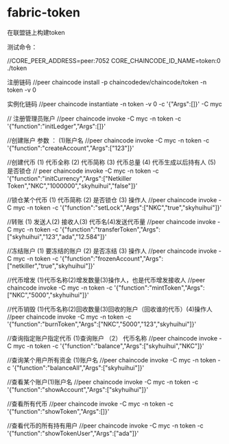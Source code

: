 # fabric-token
在联盟链上构建token

测试命令：

//CORE_PEER_ADDRESS=peer:7052 CORE_CHAINCODE_ID_NAME=token:0 ./token

注册链码
//peer chaincode install -p chaincodedev/chaincode/token -n token -v 0
	
实例化链码
//peer chaincode instantiate -n token -v 0 -c '{"Args":[]}' -C myc

// 注册管理员账户
//peer chaincode invoke -C myc -n token -c '{"function":"initLedger","Args":[]}'

//创建账户 参数 ： (1)账户名
//peer chaincode invoke -C myc -n token -c '{"function":"createAccount","Args":["123"]}'

//创建代币 (1) 代币全称 (2) 代币简称 (3) 代币总量 (4) 代币生成以后持有人 (5) 是否锁仓
// peer chaincode invoke -C myc -n token -c '{"function":"initCurrency","Args":["Netkiller Token","NKC","1000000","skyhuihui","false"]}'
		
//锁仓某个代币 (1) 代币简称 (2) 是否锁仓 (3) 操作人
//peer chaincode invoke -C myc -n token -c '{"function":"setLock","Args":["NKC","true","skyhuihui"]}'

//转账 (1) 发送人(2) 接收人(3) 代币名(4)发送代币量
//peer chaincode invoke -C myc -n token -c '{"function":"transferToken","Args":["skyhuihui","123","ada","12.584"]}'

//冻结账户 (1) 要冻结的账户 (2) 是否冻结 (3) 操作人
//peer chaincode invoke -C myc -n token -c '{"function":"frozenAccount","Args":["netkiller","true","skyhuihui"]}'

//代币增发 (1)代币名称(2)增发数量(3)操作人，也是代币增发接收人
//peer chaincode invoke -C myc -n token -c '{"function":"mintToken","Args":["NKC","5000","skyhuihui"]}'

//代币销毁 (1)代币名称(2)回收数量(3)回收的账户（回收谁的代币）(4)操作人
//peer chaincode invoke -C myc -n token -c '{"function":"burnToken","Args":["NKC","5000","123","skyhuihui"]}'

//查询指定账户指定代币 (1)查询账户 （2） 代币名称
//peer chaincode invoke -C myc -n token -c '{"function":"balance","Args":["skyhuihui","NKC"]}'

//查询某个用户所有资金 (1)账户名
//peer chaincode invoke -C myc -n token -c '{"function":"balanceAll","Args":["skyhuihui"]}'

//查看某个账户(1)账户名
//peer chaincode invoke -C myc -n token -c '{"function":"showAccount","Args":["skyhuihui"]}'

//查看所有代币
//peer chaincode invoke -C myc -n token -c '{"function":"showToken","Args":[]}'

//查看代币的所有持有用户
//peer chaincode invoke -C myc -n token -c '{"function":"showTokenUser","Args":["ada"]}'

